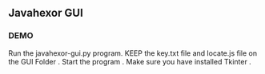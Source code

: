 ## Javahexor GUI 

### DEMO

Run the javahexor-gui.py program. KEEP the key.txt file and locate.js file on the GUI Folder . Start the program . 
Make sure you have installed Tkinter . 
